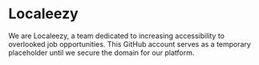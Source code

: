 # Localeezy

We are Localeezy, a team dedicated to increasing accessibility to overlooked job opportunities. This GitHub account serves as a temporary placeholder until we secure the domain for our platform.